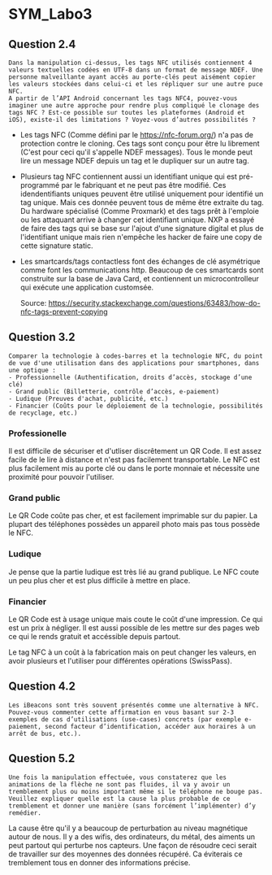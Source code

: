# SYM_Labo3 

## Question 2.4

```
Dans la manipulation ci-dessus, les tags NFC utilisés contiennent 4 valeurs textuelles codées en UTF-8 dans un format de message NDEF. Une personne malveillante ayant accès au porte-clés peut aisément copier les valeurs stockées dans celui-ci et les répliquer sur une autre puce NFC.
A partir de l’API Android concernant les tags NFC4, pouvez-vous imaginer une autre approche pour rendre plus compliqué le clonage des tags NFC ? Est-ce possible sur toutes les plateformes (Android et iOS), existe-il des limitations ? Voyez-vous d’autres possibilités ?
```

- Les tags NFC (Comme défini par le https://nfc-forum.org/) n'a pas de protection contre le cloning. Ces tags sont conçu pour être lu librement (C'est pour ceci qu'il s'appelle NDEF messages). Tous le monde peut lire un message NDEF depuis un tag et le dupliquer sur un autre tag.

- Plusieurs tag NFC contiennent aussi un identifiant unique qui est pré-programmé par le fabriquant et ne peut pas être modifié. Ces idendentifiants uniques peuvent être utilisé uniquement pour identifié un tag unique. Mais ces donnée peuvent tous de même être extraite du tag. Du hardware spécialisé (Comme Proxmark)  et des tags prêt à l'emploie ou les attaquant arrive à changer cet identifiant unique.
  NXP a essayé de faire des tags qui se base sur l'ajout d'une signature digital et plus de l'identifiant unique mais rien n'empêche les hacker de faire une copy de cette signature static.

- Les smartcards/tags contactless font des échanges de clé asymétrique comme font les communications http. Beaucoup de ces smartcards sont construite sur la base de Java Card, et contiennent un microcontrolleur qui exécute une application customsée.

  Source: https://security.stackexchange.com/questions/63483/how-do-nfc-tags-prevent-copying


## Question 3.2

```
Comparer la technologie à codes-barres et la technologie NFC, du point de vue d'une utilisation dans des applications pour smartphones, dans une optique :
- Professionnelle (Authentification, droits d’accès, stockage d’une clé)
- Grand public (Billetterie, contrôle d’accès, e-paiement)
- Ludique (Preuves d'achat, publicité, etc.)
- Financier (Coûts pour le déploiement de la technologie, possibilités de recyclage, etc.)
```

### Professionelle

Il est difficile de sécuriser et d'utliser discrêtement un QR Code. Il est assez facile de le lire à distance et n'est pas facilement transportable. Le NFC est plus facilement mis au porte clé ou dans le porte monnaie et nécessite une proximité pour pouvoir l'utiliser.

### Grand public

Le QR Code coûte pas cher, et est facilement imprimable sur du papier. 
La plupart des téléphones possèdes un appareil photo mais pas tous possède le NFC.

### Ludique

Je pense que la partie ludique est très lié au grand publique. Le NFC coute un peu plus cher et est plus difficile à mettre en place.

### Financier

Le QR Code est à usage unique mais coute le coût d'une impression. Ce qui est un prix à négliger. Il est aussi possible de les mettre sur des pages web ce qui le rends gratuit et accéssible depuis partout.

Le tag NFC à un coût à la fabrication mais on peut changer les valeurs, en avoir plusieurs et l'utiliser pour différentes opérations (SwissPass).

## Question 4.2

```
Les iBeacons sont très souvent présentés comme une alternative à NFC. Pouvez-vous commenter cette affirmation en vous basant sur 2-3 exemples de cas d’utilisations (use-cases) concrets (par exemple e-
paiement, second facteur d’identification, accéder aux horaires à un arrêt de bus, etc.).
```



## Question 5.2

```
Une fois la manipulation effectuée, vous constaterez que les animations de la flèche ne sont pas fluides, il va y avoir un tremblement plus ou moins important même si le téléphone ne bouge pas.
Veuillez expliquer quelle est la cause la plus probable de ce tremblement et donner une manière (sans forcément l’implémenter) d’y remédier.
```

La cause être qu'il y a beaucoup de perturbation au niveau magnétique autour de nous. Il y a des wifis, des ordinateurs, du métal, des aiments un peut partout qui perturbe nos capteurs.
Une façon de résoudre ceci serait de travailler sur des moyennes des données récupéré. Ca éviterais ce tremblement tous en donner des informations précise.